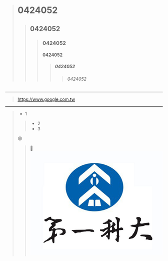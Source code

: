 ># 0424052
>>## 0424052
>>>### 0424052
>>>#### 0424052
>>>>##### 0424052
>>>>>###### 0424052
---
><https://www.google.com.tw>
___
>+ 1
>>+ 2
>>+ 3
>>>
>:smile:
>>:date:
![](logo1.jpg)
